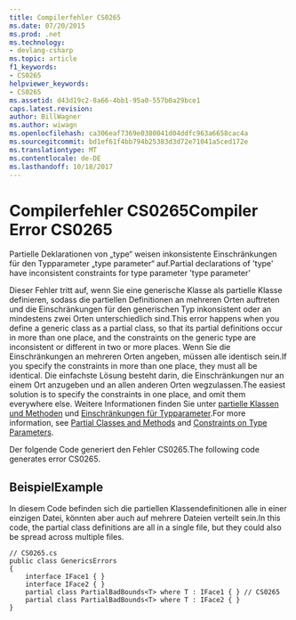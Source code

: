 ```yaml
---
title: Compilerfehler CS0265
ms.date: 07/20/2015
ms.prod: .net
ms.technology:
- devlang-csharp
ms.topic: article
f1_keywords:
- CS0265
helpviewer_keywords:
- CS0265
ms.assetid: d43d19c2-8a66-4bb1-95a0-557b0a29bce1
caps.latest.revision: 
author: BillWagner
ms.author: wiwagn
ms.openlocfilehash: ca306eaf7369e0380041d04ddfc963a6658cac4a
ms.sourcegitcommit: bd1ef61f4bb794b25383d3d72e71041a5ced172e
ms.translationtype: MT
ms.contentlocale: de-DE
ms.lasthandoff: 10/18/2017
---
```

# <a name="compiler-error-cs0265"></a><span data-ttu-id="5825b-102">Compilerfehler CS0265</span><span class="sxs-lookup"><span data-stu-id="5825b-102">Compiler Error CS0265</span></span>
<span data-ttu-id="5825b-103">Partielle Deklarationen von „type“ weisen inkonsistente Einschränkungen für den Typparameter „type parameter“ auf.</span><span class="sxs-lookup"><span data-stu-id="5825b-103">Partial declarations of 'type' have inconsistent constraints for type parameter 'type parameter'</span></span>  
  
 <span data-ttu-id="5825b-104">Dieser Fehler tritt auf, wenn Sie eine generische Klasse als partielle Klasse definieren, sodass die partiellen Definitionen an mehreren Orten auftreten und die Einschränkungen für den generischen Typ inkonsistent oder an mindestens zwei Orten unterschiedlich sind.</span><span class="sxs-lookup"><span data-stu-id="5825b-104">This error happens when you define a generic class as a partial class, so that its partial definitions occur in more than one place, and the constraints on the generic type are inconsistent or different in two or more places.</span></span> <span data-ttu-id="5825b-105">Wenn Sie die Einschränkungen an mehreren Orten angeben, müssen alle identisch sein.</span><span class="sxs-lookup"><span data-stu-id="5825b-105">If you specify the constraints in more than one place, they must all be identical.</span></span> <span data-ttu-id="5825b-106">Die einfachste Lösung besteht darin, die Einschränkungen nur an einem Ort anzugeben und an allen anderen Orten wegzulassen.</span><span class="sxs-lookup"><span data-stu-id="5825b-106">The easiest solution is to specify the constraints in one place, and omit them everywhere else.</span></span> <span data-ttu-id="5825b-107">Weitere Informationen finden Sie unter [partielle Klassen und Methoden](../../csharp/programming-guide/classes-and-structs/partial-classes-and-methods.md) und [Einschränkungen für Typparameter](../../csharp/programming-guide/generics/constraints-on-type-parameters.md).</span><span class="sxs-lookup"><span data-stu-id="5825b-107">For more information, see [Partial Classes and Methods](../../csharp/programming-guide/classes-and-structs/partial-classes-and-methods.md) and [Constraints on Type Parameters](../../csharp/programming-guide/generics/constraints-on-type-parameters.md).</span></span>  
  
 <span data-ttu-id="5825b-108">Der folgende Code generiert den Fehler CS0265.</span><span class="sxs-lookup"><span data-stu-id="5825b-108">The following code generates error CS0265.</span></span>  
  
## <a name="example"></a><span data-ttu-id="5825b-109">Beispiel</span><span class="sxs-lookup"><span data-stu-id="5825b-109">Example</span></span>  
 <span data-ttu-id="5825b-110">In diesem Code befinden sich die partiellen Klassendefinitionen alle in einer einzigen Datei, könnten aber auch auf mehrere Dateien verteilt sein.</span><span class="sxs-lookup"><span data-stu-id="5825b-110">In this code, the partial class definitions are all in a single file, but they could also be spread across multiple files.</span></span>  
  
```  
// CS0265.cs  
public class GenericsErrors   
{  
    interface IFace1 { }  
    interface IFace2 { }  
    partial class PartialBadBounds<T> where T : IFace1 { } // CS0265  
    partial class PartialBadBounds<T> where T : IFace2 { }   
}  
```
